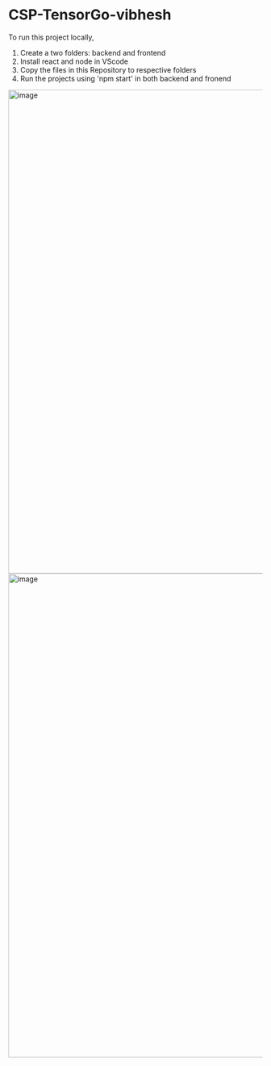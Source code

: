 # CSP-TensorGo-vibhesh
To run this project locally,
1) Create a two folders: backend and frontend
2) Install react and node in VScode
5) Copy the files in this Repository to respective folders
6) Run the projects using 'npm start' in both backend and fronend



<img width="960" alt="image" src="https://github.com/vibhesh-p/CSP-TensorGo-vibhesh/assets/107457434/e81de87b-4053-444f-b6b2-6d54c1049b37">

<img width="960" alt="image" src="https://github.com/vibhesh-p/CSP-TensorGo-vibhesh/assets/107457434/953e6e03-31e5-4fc4-a08d-2c55cc5e010c">
